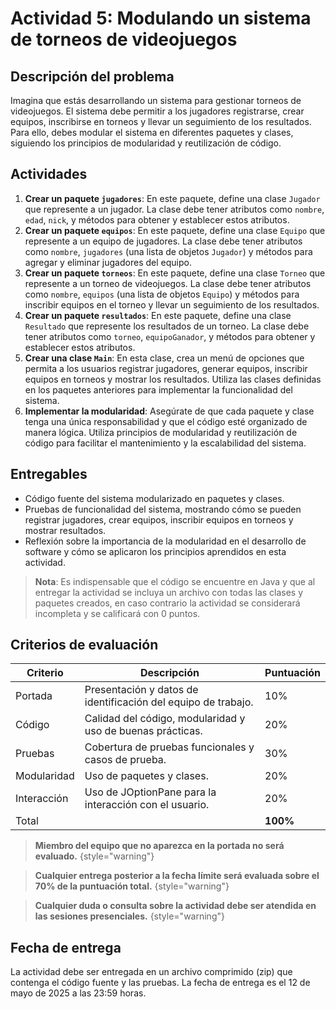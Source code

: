# Actividad 5: Modulando un sistema de torneos de videojuegos

## Descripción del problema

Imagina que estás desarrollando un sistema para gestionar torneos de videojuegos. El sistema debe permitir a los
jugadores registrarse, crear equipos, inscribirse en torneos y llevar un seguimiento de los resultados. Para ello, debes
modular el sistema en diferentes paquetes y clases, siguiendo los principios de modularidad y reutilización de código.

## Actividades

1. **Crear un paquete `jugadores`**: En este paquete, define una clase `Jugador` que represente a un jugador. La clase
   debe tener atributos como `nombre`, `edad`, `nick`, y métodos para obtener y establecer estos atributos.
2. **Crear un paquete `equipos`**: En este paquete, define una clase `Equipo` que represente a un equipo de jugadores.
   La clase debe tener atributos como `nombre`, `jugadores` (una lista de objetos `Jugador`) y métodos para agregar y
   eliminar jugadores del equipo.
3. **Crear un paquete `torneos`**: En este paquete, define una clase `Torneo` que represente a un torneo de
   videojuegos. La clase debe tener atributos como `nombre`, `equipos` (una lista de objetos `Equipo`) y métodos para
   inscribir equipos en el torneo y llevar un seguimiento de los resultados.
4. **Crear un paquete `resultados`**: En este paquete, define una clase `Resultado` que represente los resultados de un
   torneo. La clase debe tener atributos como `torneo`, `equipoGanador`, y métodos para obtener y establecer estos
   atributos.
5. **Crear una clase `Main`**: En esta clase, crea un menú de opciones que permita a los usuarios registrar jugadores,
   generar equipos, inscribir equipos en torneos y mostrar los resultados. Utiliza las clases definidas en los paquetes
   anteriores para implementar la funcionalidad del sistema.
6. **Implementar la modularidad**: Asegúrate de que cada paquete y clase tenga una única responsabilidad y que el código
   esté organizado de manera lógica. Utiliza principios de modularidad y reutilización de código para facilitar el
   mantenimiento y la escalabilidad del sistema.

## Entregables

- Código fuente del sistema modularizado en paquetes y clases.
- Pruebas de funcionalidad del sistema, mostrando cómo se pueden registrar jugadores, crear equipos, inscribir equipos
  en torneos y mostrar resultados.
- Reflexión sobre la importancia de la modularidad en el desarrollo de software y cómo se aplicaron los principios
  aprendidos en esta actividad.

> **Nota**: Es indispensable que el código se encuentre en Java y que al entregar la actividad se incluya un archivo con
> todas las clases y paquetes creados, en caso contrario la actividad se considerará incompleta y se calificará con 0
> puntos.

## Criterios de evaluación

| Criterio    | Descripción                                                   | Puntuación |
|-------------|---------------------------------------------------------------|------------|
| Portada     | Presentación y datos de identificación del equipo de trabajo. | 10%        |
| Código      | Calidad del código, modularidad y uso de buenas prácticas.    | 20%        |
| Pruebas     | Cobertura de pruebas funcionales y casos de prueba.           | 30%        |
| Modularidad | Uso de paquetes y clases.                                     | 20%        |
| Interacción | Uso de JOptionPane para la interacción con el usuario.        | 20%        |
| Total       |                                                               | **100%**   | 

> **Miembro del equipo que no aparezca en la portada no será evaluado.**
> {style="warning"}

> **Cualquier entrega posterior a la fecha límite será evaluada sobre el 70% de la puntuación total.**
> {style="warning"}

> **Cualquier duda o consulta sobre la actividad debe ser atendida en las sesiones presenciales.**
> {style="warning"}

## Fecha de entrega

La actividad debe ser entregada en un archivo comprimido (zip) que contenga el código fuente y las pruebas. La fecha
de entrega es el 12 de mayo de 2025 a las 23:59 horas.